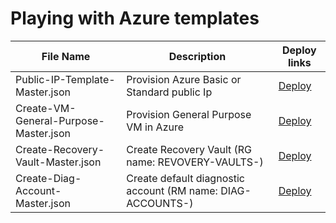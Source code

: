 # Playing with Azure templates

| File Name | Description | Deploy links |
| --------- | ----------- | ----------------- |
| Public-IP-Template-Master.json | Provision Azure Basic or Standard public Ip | <a href="https://portal.azure.com/#create/Microsoft.Template/uri/https%3A%2F%2Fraw.githubusercontent.com%2Fjozef-hasaralejko%2Fazure%2Frefactoring%2FCreate-PublicIP-Master.json" target="_blank">Deploy</a> |
| Create-VM-General-Purpose-Master.json | Provision General Purpose VM in Azure | <a href="https://portal.azure.com/#create/Microsoft.Template/uri/https%3A%2F%2Fraw.githubusercontent.com%2Fjozef-hasaralejko%2Fazure%2Frefactoring%2FCreate-VM-General-Purpose-Master.json" target="_blank">Deploy</a> |
| Create-Recovery-Vault-Master.json | Create Recovery Vault (RG name: REVOVERY-VAULTS-<LOCATION in CAPS>) | <a href="https://portal.azure.com/#create/Microsoft.Template/uri/https%3A%2F%2Fraw.githubusercontent.com%2Fjozef-hasaralejko%2Fazure%2Frefactoring%2FCreate-Recovery-Vault-Master.json" target="_blank">Deploy</a> |
| Create-Diag-Account-Master.json | Create default diagnostic account (RM name: DIAG-ACCOUNTS-<LOCATION in CAPS>) | <a href="https://portal.azure.com/#create/Microsoft.Template/uri/https%3A%2F%2Fraw.githubusercontent.com%2Fjozef-hasaralejko%2Fazure%2Frefactoring%2FCreate-Diag-Account-Master.json" target="_blank">Deploy</a>
